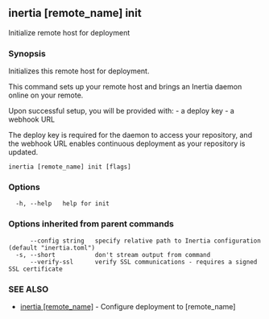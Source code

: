 ## inertia [remote_name] init

Initialize remote host for deployment

### Synopsis

Initializes this remote host for deployment.

This command sets up your remote host and brings an Inertia daemon online on your remote.

Upon successful setup, you will be provided with:
	- a deploy key
	- a webhook URL

The deploy key is required for the daemon to access your repository, and the
webhook URL enables continuous deployment as your repository is updated.

```
inertia [remote_name] init [flags]
```

### Options

```
  -h, --help   help for init
```

### Options inherited from parent commands

```
      --config string   specify relative path to Inertia configuration (default "inertia.toml")
  -s, --short           don't stream output from command
      --verify-ssl      verify SSL communications - requires a signed SSL certificate
```

### SEE ALSO

* [inertia [remote_name]](inertia_[remote_name].md)	 - Configure deployment to [remote_name]

